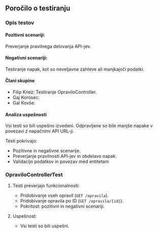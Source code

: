 ## Poročilo o testiranju

### Opis testov
#### Pozitivni scenariji:
Preverjanje pravilnega delovanja API-jev.
#### Negativni scenariji:
Testiranje napak, kot so neveljavne zahteve ali manjkajoči podatki.
#### Člani skupine
- Filip Knez: Testiranje OpraviloController.
- Gaj Korosec:
- Gal Kovše:

#### Analiza uspešnosti
Vsi testi so bili uspešno izvedeni.
Odpravljene so bile manjše napake v povezavi z napačnimi API URL-ji.

Testi pokrivajo:
- Pozitivne in negativne scenarije.
- Preverjanje pravilnosti API-jev in obdelavo napak.
- Validacijo podatkov in povezav med entitetam

### OpraviloControllerTest
1. Testi preverjajo funkcionalnosti:
    - Pridobivanje vseh opravil (`GET /opravila`).
    - Pridobivanje opravila po ID (`GET /opravila/{id}`).
    - Pokritost: pozitivni in negativni scenariji.

2. Uspešnost:
    - Vsi testi so bili uspešni.